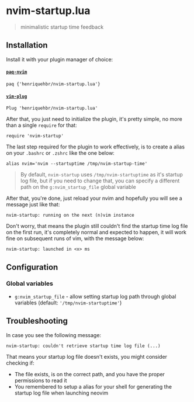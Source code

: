 # nvim-startup.lua

> minimalistic startup time feedback

## Installation

Install it with your plugin manager of choice: 

#### [`paq-nvim`](https://github.com/savq/paq-nvim)

```
paq {'henriquehbr/nvim-startup.lua'}
```

#### [`vim-plug`](https://github.com/junegunn/vim-plug)

```
Plug 'henriquehbr/nvim-startup.lua'
```

After that, you just need to initialize the plugin, it's pretty simple, no more than a single `require` for that:

```
require 'nvim-startup'
```

The last step required for the plugin to work effectively, is to create a alias on your `.bashrc` or `.zshrc` like the one below:

```
alias nvim='nvim --startuptime /tmp/nvim-startup-time'
```

> By default, `nvim-startup` uses `/tmp/nvim-startuptime` as it's startup log file, but if you need to change that, you can specify a different path on the `g:nvim_startup_file` global variable

After that, you're done, just reload your nvim and hopefully you will see a message just like that:

```
nvim-startup: running on the next (n)vim instance
```

Don't worry, that means the plugin still couldn't find the startup time log file on the first run, it's completely normal and expected to happen, it will work fine on subsequent runs of vim, with the message below:

```
nvim-startup: launched in <x> ms
```

## Configuration

### Global variables

- `g:nvim_startup_file` - allow setting startup log path through global variables (default: `'/tmp/nvim-startuptime'`)

## Troubleshooting

In case you see the following message:

```
nvim-startup: couldn't retrieve startup time log file (...)
```

That means your startup log file doesn't exists, you might consider checking if:

- The file exists, is on the correct path, and you have the proper permissions to read it
- You remembered to setup a alias for your shell for generating the startup log file when launching neovim
